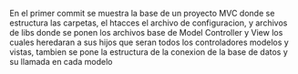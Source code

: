 En el primer commit se muestra la base de un proyecto MVC donde se estructura las carpetas, el htacces el archivo de configuracion, y archivos de libs donde se ponen los archivos base de Model  Controller y View los cuales heredaran a sus hijos que seran todos los controladores 
modelos y vistas, tambien se pone la estructura de la conexion de la base de datos y su llamada en cada modelo

